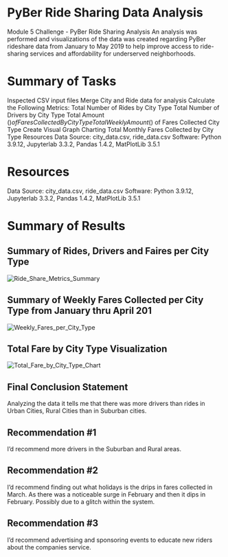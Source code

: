 # PyBer Ride Sharing Data Analysis

Module 5 Challenge - PyBer Ride Sharing Analysis
An analysis was performed and visualizations of the data was created regarding PyBer rideshare data from January to May 2019 to help improve access to ride-sharing services and affordability for underserved neighborhoods.

# Summary of Tasks
Inspected CSV input files
Merge City and Ride data for analysis
Calculate the Following Metrics:
Total Number of Rides by City Type
Total Number of Drivers by City Type
Total Amount ($) of Fares Collected By City Type
Total Weekly Amount ($) of Fares Collected City Type
Create Visual Graph Charting Total Monthly Fares Collected by City Type
Resources
Data Source: city_data.csv, ride_data.csv
Software: Python 3.9.12, Jupyterlab 3.3.2, Pandas 1.4.2, MatPlotLib 3.5.1

# Resources
Data Source: city_data.csv, ride_data.csv
Software: Python 3.9.12, Jupyterlab 3.3.2, Pandas 1.4.2, MatPlotLib 3.5.1

# Summary of Results
## Summary of Rides, Drivers and Faires per City Type
![Ride_Share_Metrics_Summary](https://user-images.githubusercontent.com/84817579/180353655-c41c4ae2-fa01-4f16-aff4-f11d7ea6bdaa.png)

## Summary of Weekly Fares Collected per City Type from January thru April 201
![Weekly_Fares_per_City_Type](https://user-images.githubusercontent.com/84817579/180353746-03cc167a-988f-448d-bd85-cdd8e4c9eaef.png)

## Total Fare by City Type Visualization

![Total_Fare_by_City_Type_Chart](https://user-images.githubusercontent.com/84817579/180353868-df26d4b2-0a0a-4a33-ad7f-3aa7abdd9f6f.png)

## Final Conclusion Statement

Analyzing the data it tells me that there was more drivers than rides in Urban Cities, Rural Cities than in Suburban cities. 

## Recommendation #1

I’d recommend more drivers in the Suburban and Rural areas. 

## Recommendation #2

I’d recommend finding out what holidays is the drips in fares collected in March. As there was a noticeable surge in February and then it dips in February. Possibly due to a glitch within the system. 

## Recommendation #3

I’d recommend advertising and sponsoring events to educate new riders about the companies service. 
